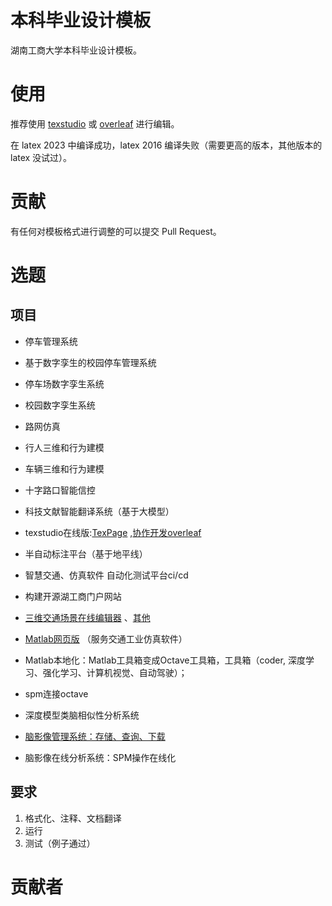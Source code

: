 # 本科毕业设计模板

湖南工商大学本科毕业设计模板。

# 使用
推荐使用 [texstudio](https://pan.baidu.com/s/1Is2-VR1z-tMYvmdinsVY_g?pwd=hutb) 或 [overleaf](https://cn.overleaf.com/) 进行编辑。

在 latex 2023 中编译成功，latex 2016 编译失败（需要更高的版本，其他版本的 latex 没试过）。

# 贡献
有任何对模板格式进行调整的可以提交 Pull Request。

# 选题

## 项目
* 停车管理系统
* 基于数字孪生的校园停车管理系统
* 停车场数字孪生系统
* 校园数字孪生系统
* 路网仿真
* 行人三维和行为建模
* 车辆三维和行为建模
* 十字路口智能信控
* 科技文献智能翻译系统（基于大模型）
* texstudio在线版:[TexPage](https://www.texpage.com/) ,[协作开发overleaf](https://cn.overleaf.com/?&nocdn=true) 
* 半自动标注平台（基于地平线）
* 智慧交通、仿真软件 自动化测试平台ci/cd

* 构建开源湖工商门户网站
* [三维交通场景在线编辑器](https://github.com/tengge1/ShadowEditor) 、[其他](https://github.com/jagenjo/webglstudio.js)

* [Matlab网页版](https://github.com/mathworks/matlab-proxy) （服务交通工业仿真软件）
* Matlab本地化：Matlab工具箱变成Octave工具箱，工具箱（coder, 深度学习、强化学习、计算机视觉、自动驾驶）；

* spm连接octave

* 深度模型类脑相似性分析系统
* [脑影像管理系统：存储、查询、下载](https://gdiist.cn/research/platform_detail/4) 
* 脑影像在线分析系统：SPM操作在线化

## 要求
1. 格式化、注释、文档翻译
2. 运行
3. 测试（例子通过）

# 贡献者
